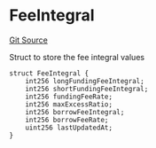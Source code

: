 # FeeIntegral
[Git Source](https://github.com/solidant/unlimited-contracts/blob/06933827b140eb30ab8723aa85a9cdce2333525a/src/lib/FeeIntegral.sol)

Struct to store the fee integral values


```solidity
struct FeeIntegral {
    int256 longFundingFeeIntegral;
    int256 shortFundingFeeIntegral;
    int256 fundingFeeRate;
    int256 maxExcessRatio;
    int256 borrowFeeIntegral;
    int256 borrowFeeRate;
    uint256 lastUpdatedAt;
}
```

